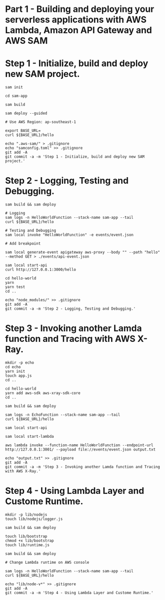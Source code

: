 # Part 1 - Building and deploying your serverless applications with AWS Lambda, Amazon API Gateway and AWS SAM

# Step 1 - Initialize, build and deploy new SAM project.

```
sam init

cd sam-app

sam build

sam deploy --guided

# Use AWS Region: ap-southeast-1

export BASE_URL=
curl ${BASE_URL}/hello

echo ".aws-sam/" > .gitignore
echo "samconfig.toml" >> .gitignore
git add -A
git commit -a -m 'Step 1 - Initialize, build and deploy new SAM project.'
```

# Step 2 - Logging, Testing and Debugging.

```
sam build && sam deploy

# Logging
sam logs -n HelloWorldFunction --stack-name sam-app --tail
curl ${BASE_URL}/hello

# Testing and Debugging
sam local invoke "HelloWorldFunction" -e events/event.json

# Add breakpoint

sam local generate-event apigateway aws-proxy --body "" --path "hello" --method GET > ./events/api-event.json

sam local start-api
curl http://127.0.0.1:3000/hello

cd hello-world
yarn
yarn test
cd ..

echo "node_modules/" >> .gitignore
git add -A
git commit -a -m 'Step 2 - Logging, Testing and Debugging.'
```

# Step 3 - Invoking another Lamda function and Tracing with AWS X-Ray.

```
mkdir -p echo
cd echo
yarn init
touch app.js
cd ..

cd hello-world
yarn add aws-sdk aws-xray-sdk-core
cd ..

sam build && sam deploy

sam logs -n EchoFunction --stack-name sam-app --tail
curl ${BASE_URL}/hello

sam local start-api

sam local start-lambda

aws lambda invoke --function-name HelloWorldFunction --endpoint-url http://127.0.0.1:3001/ --payload file://events/event.json output.txt

echo "output.txt" >> .gitignore
git add -A
git commit -a -m 'Step 3 - Invoking another Lamda function and Tracing with AWS X-Ray.'
```

# Step 4 - Using Lambda Layer and Custome Runtime.

```
mkdir -p lib/nodejs
touch lib/nodejs/logger.js

sam build && sam deploy

touch lib/bootstrap
chmod +x lib/bootstrap
touch lib/runtime.js

sam build && sam deploy

# Change Lambda runtime on AWS console

sam logs -n HelloWorldFunction --stack-name sam-app --tail
curl ${BASE_URL}/hello

echo "lib/node-v*" >> .gitignore
git add -A
git commit -a -m 'Step 4 - Using Lambda Layer and Custome Runtime.'
```
